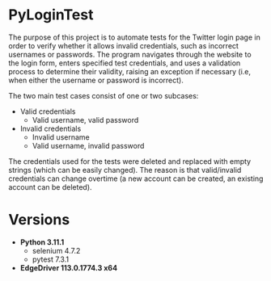 # PyLoginTest

The purpose of this project is to automate tests for the Twitter login page in order to verify whether it allows invalid credentials, such as incorrect usernames or passwords.
 The program navigates through the website to the login form, enters specified test credentials, and uses a validation process to determine their validity, raising an exception if necessary (i.e, when either the username or password is incorrect).

The two main test cases consist of one or two subcases:
- Valid credentials
  - Valid username, valid password
- Invalid credentials
  - Invalid username
  - Valid username, invalid password

The credentials used for the tests were deleted and replaced with empty strings (which can be easily changed). The reason is that valid/invalid credentials can change overtime (a new account can be created, an existing account can be deleted).

# Versions
- **Python 3.11.1**
  - selenium 4.7.2
  - pytest 7.3.1
- **EdgeDriver 113.0.1774.3 x64** 
